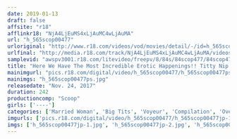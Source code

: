```yaml
---
date: 2019-01-13
draft: false
affsite: "r18"
afflinkr18: "NjA4LjEuMS4xLjAuMC4wLjAuMA"
url: "h_565scop00477"
urloriginal: "http://www.r18.com/videos/vod/movies/detail/-/id=h_565scop00477"
urlfinal: "http://media.r18.com/track/NjA4LjEuMS4xLjAuMC4wLjAuMA/videos/vod/movies/detail/-/id=h_565scop00477"
samplevid: "awspv3001.r18.com/litevideo/freepv/8/84s/84scop477/84scop477_dmb_w.mp4"
title: "Here We Have The Most Incredible Erotic Happenings!! Titty Nip Slip Musty Busty Sex 32 Ladies Are Teasing Their Beautiful Tits A Fully Satisfying 4 Hour Best Collection"
mainimgurl: "pics.r18.com/digital/video/h_565scop00477/h_565scop00477ps.jpg"
mainimgs: "h_565scop00477ps.jpg"
releasedate: "Nov. 24, 2017"
duration: 242
productioncomp: "Scoop"
girls: ['----']
categories: ['Married Woman', 'Big Tits', 'Voyeur', 'Compilation', 'Over 4 Hours', 'Hi-Def']
imgurls: ['pics.r18.com/digital/video/h_565scop00477/h_565scop00477jp-1.jpg', 'pics.r18.com/digital/video/h_565scop00477/h_565scop00477jp-2.jpg', 'pics.r18.com/digital/video/h_565scop00477/h_565scop00477jp-3.jpg', 'pics.r18.com/digital/video/h_565scop00477/h_565scop00477jp-4.jpg', 'pics.r18.com/digital/video/h_565scop00477/h_565scop00477jp-5.jpg', 'pics.r18.com/digital/video/h_565scop00477/h_565scop00477jp-6.jpg', 'pics.r18.com/digital/video/h_565scop00477/h_565scop00477jp-7.jpg', 'pics.r18.com/digital/video/h_565scop00477/h_565scop00477jp-8.jpg', 'pics.r18.com/digital/video/h_565scop00477/h_565scop00477jp-9.jpg', 'pics.r18.com/digital/video/h_565scop00477/h_565scop00477jp-10.jpg', 'pics.r18.com/digital/video/h_565scop00477/h_565scop00477jp-11.jpg', 'pics.r18.com/digital/video/h_565scop00477/h_565scop00477jp-12.jpg', 'pics.r18.com/digital/video/h_565scop00477/h_565scop00477jp-13.jpg', 'pics.r18.com/digital/video/h_565scop00477/h_565scop00477jp-14.jpg', 'pics.r18.com/digital/video/h_565scop00477/h_565scop00477jp-15.jpg', 'pics.r18.com/digital/video/h_565scop00477/h_565scop00477jp-16.jpg', 'pics.r18.com/digital/video/h_565scop00477/h_565scop00477jp-17.jpg', 'pics.r18.com/digital/video/h_565scop00477/h_565scop00477jp-18.jpg', 'pics.r18.com/digital/video/h_565scop00477/h_565scop00477jp-19.jpg', 'pics.r18.com/digital/video/h_565scop00477/h_565scop00477jp-20.jpg']
imgs: ['h_565scop00477jp-1.jpg', 'h_565scop00477jp-2.jpg', 'h_565scop00477jp-3.jpg', 'h_565scop00477jp-4.jpg', 'h_565scop00477jp-5.jpg', 'h_565scop00477jp-6.jpg', 'h_565scop00477jp-7.jpg', 'h_565scop00477jp-8.jpg', 'h_565scop00477jp-9.jpg', 'h_565scop00477jp-10.jpg', 'h_565scop00477jp-11.jpg', 'h_565scop00477jp-12.jpg', 'h_565scop00477jp-13.jpg', 'h_565scop00477jp-14.jpg', 'h_565scop00477jp-15.jpg', 'h_565scop00477jp-16.jpg', 'h_565scop00477jp-17.jpg', 'h_565scop00477jp-18.jpg', 'h_565scop00477jp-19.jpg', 'h_565scop00477jp-20.jpg']
---
```

